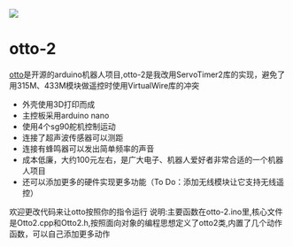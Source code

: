 ![](../media/otto.jpg)

# otto-2

[otto](https://www.ottodiy.com/)是开源的arduino机器人项目,otto-2是我改用ServoTimer2库的实现，避免了用315M、433M模块做遥控时使用VirtualWire库的冲突
- 外壳使用3D打印而成
- 主控板采用arduino nano
- 使用4个sg90舵机控制运动
- 连接了超声波传感器可以测距
- 连接有蜂鸣器可以发出简单频率的声音
- 成本低廉，大约100元左右，是广大电子、机器人爱好者非常合适的一个机器人项目
- 还可以添加更多的硬件实现更多功能（To Do：添加无线模块让它支持无线遥控）

欢迎更改代码来让otto按照你的指令运行
说明:主要函数在otto-2.ino里,核心文件是Otto2.cpp和Otto2.h,按照面向对象的编程思想定义了otto2类,内置了几个动作函数，可以自己添加更多动作
